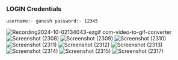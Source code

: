 ### LOGIN Credentials
`
username:- ganesh
password:- 12345
`

![Recording2024-10-02134043-ezgif com-video-to-gif-converter](https://github.com/user-attachments/assets/a74f638b-9d8d-49fb-bbbd-665ded2e75c7)![Screenshot (2308)](https://github.com/user-attachments/assets/c5fdb031-7473-42a6-9fe0-5ae788833a7f)
![Screenshot (2309)](https://github.com/user-attachments/assets/9b617f32-1bb3-495a-89b1-93225b442608)
![Screenshot (2310)](https://github.com/user-attachments/assets/e748f5aa-d0df-424d-ab64-a2b558634750)
![Screenshot (2311)](https://github.com/user-attachments/assets/8849df20-a3ae-499d-a8a3-ce2d0a318a73)
![Screenshot (2312)](https://github.com/user-attachments/assets/b8f46859-3215-4f09-a11b-4b2bd02dae6c)
![Screenshot (2313)](https://github.com/user-attachments/assets/393c9aba-ee5d-4c2a-9efb-16e18322c0f9)
![Screenshot (2314)](https://github.com/user-attachments/assets/ab048b24-ef95-43e5-9fc2-dfc5db9be8ed)
![Screenshot (2315)](https://github.com/user-attachments/assets/4d348606-bddd-4191-a372-6f94ab6cfb2f)
![Screenshot (2317)](https://github.com/user-attachments/assets/d82a6156-d05d-440e-b614-2223260cf573)
